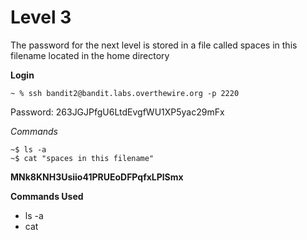 # Level 3
The password for the next level is stored in a file called spaces in this filename located in the home directory

**Login**
```
~ % ssh bandit2@bandit.labs.overthewire.org -p 2220
```
Password: 263JGJPfgU6LtdEvgfWU1XP5yac29mFx

*Commands*
```
~$ ls -a
~$ cat "spaces in this filename"
```
**MNk8KNH3Usiio41PRUEoDFPqfxLPlSmx**

**Commands Used**
- ls -a
- cat 
